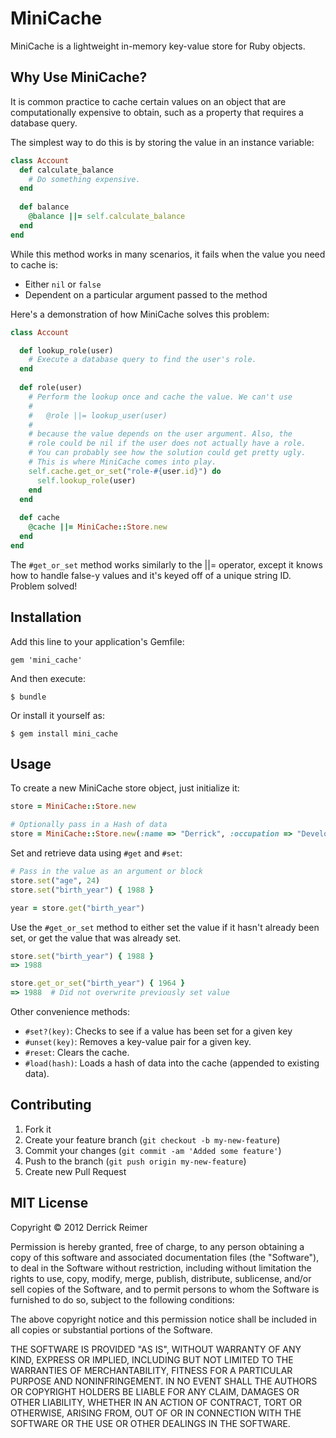 # MiniCache

MiniCache is a lightweight in-memory key-value store for Ruby objects.

## Why Use MiniCache?

It is common practice to cache certain values on an object that are 
computationally expensive to obtain, such as a property that requires a 
database query. 

The simplest way to do this is by storing the value in an instance variable:

```ruby
class Account
  def calculate_balance
    # Do something expensive.
  end
  
  def balance
    @balance ||= self.calculate_balance
  end
end
```

While this method works in many scenarios, it fails when the value you 
need to cache is:

- Either `nil` or `false`
- Dependent on a particular argument passed to the method

Here's a demonstration of how MiniCache solves this problem:

```ruby
class Account

  def lookup_role(user)
    # Execute a database query to find the user's role.
  end
  
  def role(user)
    # Perform the lookup once and cache the value. We can't use
    #
    #   @role ||= lookup_user(user)
    #
    # because the value depends on the user argument. Also, the
    # role could be nil if the user does not actually have a role.
    # You can probably see how the solution could get pretty ugly.
    # This is where MiniCache comes into play.
    self.cache.get_or_set("role-#{user.id}") do
      self.lookup_role(user)
    end
  end
  
  def cache
    @cache ||= MiniCache::Store.new
  end
end
```

The `#get_or_set` method works similarly to the ||= operator, except it 
knows how to handle false-y values and it's keyed off of a unique string ID.
Problem solved!

## Installation

Add this line to your application's Gemfile:

    gem 'mini_cache'

And then execute:

    $ bundle

Or install it yourself as:

    $ gem install mini_cache

## Usage

To create a new MiniCache store object, just initialize it:

```ruby
store = MiniCache::Store.new

# Optionally pass in a Hash of data
store = MiniCache::Store.new(:name => "Derrick", :occupation => "Developer")
```

Set and retrieve data using `#get` and `#set`:

```ruby
# Pass in the value as an argument or block
store.set("age", 24)
store.set("birth_year") { 1988 }

year = store.get("birth_year")
```

Use the `#get_or_set` method to either set the value if it hasn't already been
set, or get the value that was already set.

```ruby
store.set("birth_year") { 1988 }
=> 1988

store.get_or_set("birth_year") { 1964 }
=> 1988  # Did not overwrite previously set value
```

Other convenience methods:

- `#set?(key)`: Checks to see if a value has been set for a given key
- `#unset(key)`: Removes a key-value pair for a given key.
- `#reset`: Clears the cache.
- `#load(hash)`: Loads a hash of data into the cache (appended to existing data).

## Contributing

1. Fork it
2. Create your feature branch (`git checkout -b my-new-feature`)
3. Commit your changes (`git commit -am 'Added some feature'`)
4. Push to the branch (`git push origin my-new-feature`)
5. Create new Pull Request

## MIT License

Copyright &copy; 2012 Derrick Reimer

Permission is hereby granted, free of charge, to any person obtaining
a copy of this software and associated documentation files (the
"Software"), to deal in the Software without restriction, including
without limitation the rights to use, copy, modify, merge, publish,
distribute, sublicense, and/or sell copies of the Software, and to
permit persons to whom the Software is furnished to do so, subject to
the following conditions:

The above copyright notice and this permission notice shall be
included in all copies or substantial portions of the Software.

THE SOFTWARE IS PROVIDED "AS IS", WITHOUT WARRANTY OF ANY KIND,
EXPRESS OR IMPLIED, INCLUDING BUT NOT LIMITED TO THE WARRANTIES OF
MERCHANTABILITY, FITNESS FOR A PARTICULAR PURPOSE AND
NONINFRINGEMENT. IN NO EVENT SHALL THE AUTHORS OR COPYRIGHT HOLDERS BE
LIABLE FOR ANY CLAIM, DAMAGES OR OTHER LIABILITY, WHETHER IN AN ACTION
OF CONTRACT, TORT OR OTHERWISE, ARISING FROM, OUT OF OR IN CONNECTION
WITH THE SOFTWARE OR THE USE OR OTHER DEALINGS IN THE SOFTWARE.
